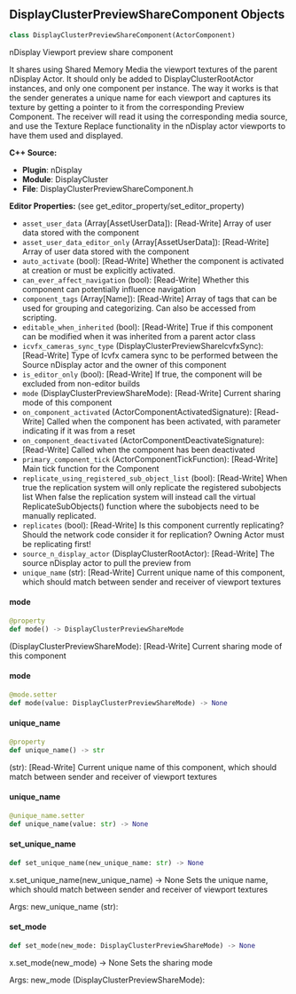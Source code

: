 ## DisplayClusterPreviewShareComponent Objects

```python
class DisplayClusterPreviewShareComponent(ActorComponent)
```

nDisplay Viewport preview share component

It shares using Shared Memory Media the viewport textures of the parent nDisplay Actor.
It should only be added to DisplayClusterRootActor instances, and only one component per instance.
The way it works is that the sender generates a unique name for each viewport and captures its texture
by getting a pointer to it from the corresponding Preview Component.
The receiver will read it using the corresponding media source, and use the Texture Replace functionality
in the nDisplay actor viewports to have them used and displayed.

**C++ Source:**

- **Plugin**: nDisplay
- **Module**: DisplayCluster
- **File**: DisplayClusterPreviewShareComponent.h

**Editor Properties:** (see get_editor_property/set_editor_property)

- ``asset_user_data`` (Array[AssetUserData]):  [Read-Write] Array of user data stored with the component
- ``asset_user_data_editor_only`` (Array[AssetUserData]):  [Read-Write] Array of user data stored with the component
- ``auto_activate`` (bool):  [Read-Write] Whether the component is activated at creation or must be explicitly activated.
- ``can_ever_affect_navigation`` (bool):  [Read-Write] Whether this component can potentially influence navigation
- ``component_tags`` (Array[Name]):  [Read-Write] Array of tags that can be used for grouping and categorizing. Can also be accessed from scripting.
- ``editable_when_inherited`` (bool):  [Read-Write] True if this component can be modified when it was inherited from a parent actor class
- ``icvfx_cameras_sync_type`` (DisplayClusterPreviewShareIcvfxSync):  [Read-Write] Type of Icvfx camera sync to be performed between the Source nDisplay actor and the owner of this component
- ``is_editor_only`` (bool):  [Read-Write] If true, the component will be excluded from non-editor builds
- ``mode`` (DisplayClusterPreviewShareMode):  [Read-Write] Current sharing mode of this component
- ``on_component_activated`` (ActorComponentActivatedSignature):  [Read-Write] Called when the component has been activated, with parameter indicating if it was from a reset
- ``on_component_deactivated`` (ActorComponentDeactivateSignature):  [Read-Write] Called when the component has been deactivated
- ``primary_component_tick`` (ActorComponentTickFunction):  [Read-Write] Main tick function for the Component
- ``replicate_using_registered_sub_object_list`` (bool):  [Read-Write] When true the replication system will only replicate the registered subobjects list
  When false the replication system will instead call the virtual ReplicateSubObjects() function where the subobjects need to be manually replicated.
- ``replicates`` (bool):  [Read-Write] Is this component currently replicating? Should the network code consider it for replication? Owning Actor must be replicating first!
- ``source_n_display_actor`` (DisplayClusterRootActor):  [Read-Write] The source nDisplay actor to pull the preview from
- ``unique_name`` (str):  [Read-Write] Current unique name of this component, which should match between sender and receiver of viewport textures

<a id="unreal.DisplayClusterPreviewShareComponent.mode"></a>

#### mode

```python
@property
def mode() -> DisplayClusterPreviewShareMode
```

(DisplayClusterPreviewShareMode):  [Read-Write] Current sharing mode of this component

<a id="unreal.DisplayClusterPreviewShareComponent.mode"></a>

#### mode

```python
@mode.setter
def mode(value: DisplayClusterPreviewShareMode) -> None
```

<a id="unreal.DisplayClusterPreviewShareComponent.unique_name"></a>

#### unique_name

```python
@property
def unique_name() -> str
```

(str):  [Read-Write] Current unique name of this component, which should match between sender and receiver of viewport textures

<a id="unreal.DisplayClusterPreviewShareComponent.unique_name"></a>

#### unique_name

```python
@unique_name.setter
def unique_name(value: str) -> None
```

<a id="unreal.DisplayClusterPreviewShareComponent.set_unique_name"></a>

#### set_unique_name

```python
def set_unique_name(new_unique_name: str) -> None
```

x.set_unique_name(new_unique_name) -> None
Sets the unique name, which should match between sender and receiver of viewport textures

Args:
    new_unique_name (str):

<a id="unreal.DisplayClusterPreviewShareComponent.set_mode"></a>

#### set_mode

```python
def set_mode(new_mode: DisplayClusterPreviewShareMode) -> None
```

x.set_mode(new_mode) -> None
Sets the sharing mode

Args:
    new_mode (DisplayClusterPreviewShareMode):

<a id="unreal.DisplayClusterRootActor"></a>